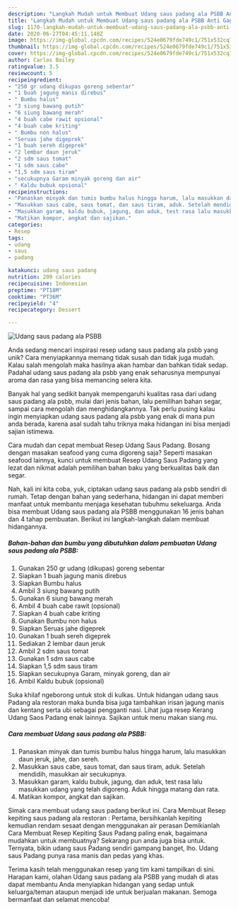 ```yaml
---
description: "Langkah Mudah untuk Membuat Udang saus padang ala PSBB Anti Gagal"
title: "Langkah Mudah untuk Membuat Udang saus padang ala PSBB Anti Gagal"
slug: 1170-langkah-mudah-untuk-membuat-udang-saus-padang-ala-psbb-anti-gagal
date: 2020-06-27T04:45:11.148Z
image: https://img-global.cpcdn.com/recipes/524e0679fde749c1/751x532cq70/udang-saus-padang-ala-psbb-foto-resep-utama.jpg
thumbnail: https://img-global.cpcdn.com/recipes/524e0679fde749c1/751x532cq70/udang-saus-padang-ala-psbb-foto-resep-utama.jpg
cover: https://img-global.cpcdn.com/recipes/524e0679fde749c1/751x532cq70/udang-saus-padang-ala-psbb-foto-resep-utama.jpg
author: Carlos Bailey
ratingvalue: 3.5
reviewcount: 5
recipeingredient:
- "250 gr udang dikupas goreng sebentar"
- "1 buah jagung manis direbus"
- " Bumbu halus"
- "3 siung bawang putih"
- "6 siung bawang merah"
- "4 buah cabe rawit opsional"
- "4 buah cabe kriting"
- " Bumbu non halus"
- "Seruas jahe digeprek"
- "1 buah sereh digeprek"
- "2 lembar daun jeruk"
- "2 sdm saus tomat"
- "1 sdm saus cabe"
- "1,5 sdm saus tiram"
- "secukupnya Garam minyak goreng dan air"
- " Kaldu bubuk opsional"
recipeinstructions:
- "Panaskan minyak dan tumis bumbu halus hingga harum, lalu masukkan daun jeruk, jahe, dan sereh."
- "Masukkan saus cabe, saus tomat, dan saus tiram, aduk. Setelah mendidih, masukkan air secukupnya."
- "Masukkan garam, kaldu bubuk, jagung, dan aduk, test rasa lalu masukkan udang yang telah digoreng. Aduk hingga matang dan rata."
- "Matikan kompor, angkat dan sajikan."
categories:
- Resep
tags:
- udang
- saus
- padang

katakunci: udang saus padang 
nutrition: 209 calories
recipecuisine: Indonesian
preptime: "PT18M"
cooktime: "PT36M"
recipeyield: "4"
recipecategory: Dessert

---
```



![Udang saus padang ala PSBB](https://img-global.cpcdn.com/recipes/524e0679fde749c1/751x532cq70/udang-saus-padang-ala-psbb-foto-resep-utama.jpg)

Anda sedang mencari inspirasi resep udang saus padang ala psbb yang unik? Cara menyiapkannya memang tidak susah dan tidak juga mudah. Kalau salah mengolah maka hasilnya akan hambar dan bahkan tidak sedap. Padahal udang saus padang ala psbb yang enak seharusnya mempunyai aroma dan rasa yang bisa memancing selera kita.

Banyak hal yang sedikit banyak mempengaruhi kualitas rasa dari udang saus padang ala psbb, mulai dari jenis bahan, lalu pemilihan bahan segar, sampai cara mengolah dan menghidangkannya. Tak perlu pusing kalau ingin menyiapkan udang saus padang ala psbb yang enak di mana pun anda berada, karena asal sudah tahu triknya maka hidangan ini bisa menjadi sajian istimewa.

Cara mudah dan cepat membuat Resep Udang Saus Padang. Bosang dengan masakan seafood yang cuma digoreng saja? Seperti masakan seafood lainnya, kunci untuk membuat Resep Udang Saus Padang yang lezat dan nikmat adalah pemilihan bahan baku yang berkualitas baik dan segar.


Nah, kali ini kita coba, yuk, ciptakan udang saus padang ala psbb sendiri di rumah. Tetap dengan bahan yang sederhana, hidangan ini dapat memberi manfaat untuk membantu menjaga kesehatan tubuhmu sekeluarga. Anda bisa membuat Udang saus padang ala PSBB menggunakan 16 jenis bahan dan 4 tahap pembuatan. Berikut ini langkah-langkah dalam membuat hidangannya.

<!--inarticleads1-->

##### Bahan-bahan dan bumbu yang dibutuhkan dalam pembuatan Udang saus padang ala PSBB:

1. Gunakan 250 gr udang (dikupas) goreng sebentar
1. Siapkan 1 buah jagung manis direbus
1. Siapkan  Bumbu halus
1. Ambil 3 siung bawang putih
1. Gunakan 6 siung bawang merah
1. Ambil 4 buah cabe rawit (opsional)
1. Siapkan 4 buah cabe kriting
1. Gunakan  Bumbu non halus
1. Siapkan Seruas jahe digeprek
1. Gunakan 1 buah sereh digeprek
1. Sediakan 2 lembar daun jeruk
1. Ambil 2 sdm saus tomat
1. Gunakan 1 sdm saus cabe
1. Siapkan 1,5 sdm saus tiram
1. Siapkan secukupnya Garam, minyak goreng, dan air
1. Ambil  Kaldu bubuk (opsional)


Suka khilaf ngeborong untuk stok di kulkas. Untuk hidangan udang saus Padang ala restoran maka bunda bisa juga tambahkan irisan jagung manis dan kentang serta ubi sebagai pengganti nasi. Lihat juga resep Kerang Udang Saos Padang enak lainnya. Sajikan untuk menu makan siang mu. 

<!--inarticleads2-->

##### Cara membuat Udang saus padang ala PSBB:

1. Panaskan minyak dan tumis bumbu halus hingga harum, lalu masukkan daun jeruk, jahe, dan sereh.
1. Masukkan saus cabe, saus tomat, dan saus tiram, aduk. Setelah mendidih, masukkan air secukupnya.
1. Masukkan garam, kaldu bubuk, jagung, dan aduk, test rasa lalu masukkan udang yang telah digoreng. Aduk hingga matang dan rata.
1. Matikan kompor, angkat dan sajikan.


Simak cara membuat udang saus padang berikut ini. Cara Membuat Resep kepiting saus padang ala restoran : Pertama, bersihkanlah kepiting kemudian rendam sesaat dengan menggunakan air perasan Demikianlah Cara Membuat Resep Kepiting Saus Padang paling enak, bagaimana mudahkan untuk membuatnya? Sekarang pun anda juga bisa untuk. Ternyata, bikin udang saus Padang sendiri gampang banget, lho. Udang saus Padang punya rasa manis dan pedas yang khas. 

Terima kasih telah menggunakan resep yang tim kami tampilkan di sini. Harapan kami, olahan Udang saus padang ala PSBB yang mudah di atas dapat membantu Anda menyiapkan hidangan yang sedap untuk keluarga/teman ataupun menjadi ide untuk berjualan makanan. Semoga bermanfaat dan selamat mencoba!
